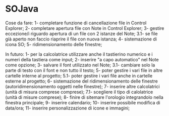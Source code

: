 # SOJava
Cose da fare:
1- completare funzione di cancellazione file in Control Explorer;
2- completare apertura file con Note in Control Explorer;
3- gestire eccezione/i riguardo apertura di un file con 2 istanze del Note;
3.1- se file già aperto non faccio riaprire il file con nuova istanza;
4- sistemazione di icona SO;
5- ridimensionamento delle finestre;

In futuro:
1- per la calcolatrice utilizzare anche il tastierino numerico e i numeri della tastiera come input;
2- inserire "a capo automatico" nel Note come opzione;
3- salvare il font utilizzato nel Note;
3.1- cambiare solo la parte di testo con il font e non tutto il testo;
5- poter gestire i vari file in altre cartelle interne al progetto;
5.1- poter gestire i vari file anche in cartelle esterne al progetto;
6- sistemazione del ridimensionamento delle finestre (autoridimensionamento oggetti nelle finestre);
7- inserire altre calcolatrici (unità di misura comprese comprese);
7.1- scegliere il tipo di calolatrice (unità di misure comprese);
8- finire di sitemare l'orologio integrandolo nella finestra principale;
9- inserire calendario;
10- inserire possibile modifica di data/ora;
11- inserire personalizzazione di icone e immagini;